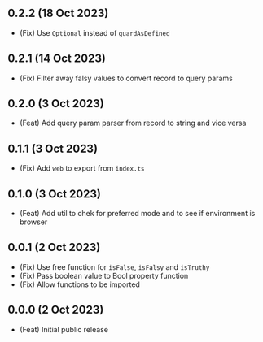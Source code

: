 ## 0.2.2 (18 Oct 2023)

-   (Fix) Use `Optional` instead of `guardAsDefined`

## 0.2.1 (14 Oct 2023)

-   (Fix) Filter away falsy values to convert record to query params

## 0.2.0 (3 Oct 2023)

-   (Feat) Add query param parser from record to string and vice versa

## 0.1.1 (3 Oct 2023)

-   (Fix) Add `web` to export from `index.ts`

## 0.1.0 (3 Oct 2023)

-   (Feat) Add util to chek for preferred mode and to see if environment is browser

## 0.0.1 (2 Oct 2023)

-   (Fix) Use free function for `isFalse`, `isFalsy` and `isTruthy`
-   (Fix) Pass boolean value to Bool property function
-   (Fix) Allow functions to be imported

## 0.0.0 (2 Oct 2023)

-   (Feat) Initial public release
